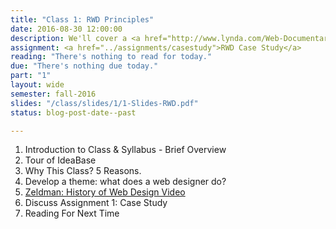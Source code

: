 ```yaml
---
title: "Class 1: RWD Principles"
date: 2016-08-30 12:00:00
description: We'll cover a <a href="http://www.lynda.com/Web-Documentaries-tutorials/Jeffrey-Zeldman-20-years-Web-Design-Community/167374/188504-4.html">brief history of web design</a>, web standards and why responsive design is important.  We'll head to the computers for a quick Mac boot camp.  I'll also have you take the <a href="https://kent.qualtrics.com/SE/?SID=SV_a4PH8dqAyP5ylUN">Introductory Class Survey</a>.
assignment: <a href="../assignments/casestudy">RWD Case Study</a>
reading: "There's nothing to read for today."
due: "There's nothing due today."
part: "1"
layout: wide
semester: fall-2016
slides: "/class/slides/1/1-Slides-RWD.pdf"
status: blog-post-date--past

---
```


1.  Introduction to Class & Syllabus - Brief Overview
2.  Tour of IdeaBase
2.  Why This Class?  5 Reasons.
3.  Develop a theme: what does a web designer do?
4.  [Zeldman: History of Web Design Video](http://www.lynda.com/Web-Documentaries-tutorials/Jeffrey-Zeldman-20-years-Web-Design-Community/167374/188504-4.html)
5.  Discuss Assignment 1: Case Study
6.  Reading For Next Time
